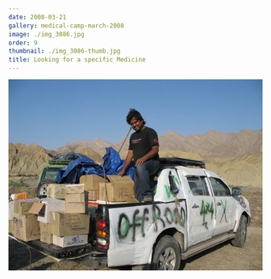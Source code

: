 ```yaml
---
date: 2008-03-21
gallery: medical-camp-march-2008
image: ./img_3086.jpg
order: 9
thumbnail: ./img_3086-thumb.jpg
title: Looking for a specific Medicine
---
```


![Looking for a specific Medicine](./img_3086.jpg)